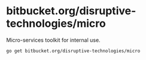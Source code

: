 # bitbucket.org/disruptive-technologies/micro

Micro-services toolkit for internal use.

```
go get bitbucket.org/disruptive-technologies/micro
```
